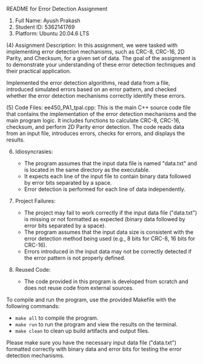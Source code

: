 README for Error Detection Assignment

1) Full Name: Ayush Prakash
2) Student ID: 5362141769
3) Platform: Ubuntu 20.04.6 LTS

(4) Assignment Description:
In this assignment, we were tasked with implementing error detection mechanisms, such as CRC-8, CRC-16, 2D Parity, and Checksum, for a given set of data. The goal of the assignment is to demonstrate your understanding of these error detection techniques and their practical application.

Implemented the error detection algorithms, read data from a file, introduced simulated errors based on an error pattern, and checked whether the error detection mechanisms correctly identify these errors.

(5) Code Files:
    ee450_PA1_tpal.cpp: This is the main C++ source code file that contains the implementation of the error detection mechanisms and the main program logic. It includes functions to calculate CRC-8, CRC-16, checksum, and perform 2D Parity error detection. The code reads data from an input file, introduces errors, checks for errors, and displays the results.
    
    
6) Idiosyncrasies:
   - The program assumes that the input data file is named "data.txt" and is located in the same directory as the executable.
   - It expects each line of the input file to contain binary data followed by error bits separated by a space.
   - Error detection is performed for each line of data independently.
   
7) Project Failures:
   - The project may fail to work correctly if the input data file ("data.txt") is missing or not formatted as expected (binary data followed by error bits separated by a space).
   - The program assumes that the input data size is consistent with the error detection method being used (e.g., 8 bits for CRC-8, 16 bits for CRC-16).
   - Errors introduced in the input data may not be correctly detected if the error pattern is not properly defined.
   
8) Reused Code:
   - The code provided in this program is developed from scratch and does not reuse code from external sources.

To compile and run the program, use the provided Makefile with the following commands:
- `make all` to compile the program.
- `make run` to run the program and view the results on the terminal.
- `make clean` to clean up build artifacts and output files.

Please make sure you have the necessary input data file ("data.txt") formatted correctly with binary data and error bits for testing the error detection mechanisms.

